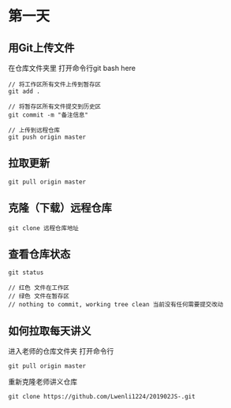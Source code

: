 # 第一天

## 用Git上传文件
在仓库文件夹里 打开命令行git bash here

```
// 将工作区所有文件上传到暂存区
git add .  

// 将暂存区所有文件提交到历史区
git commit -m "备注信息"

// 上传到远程仓库
git push origin master

```

## 拉取更新

```
git pull origin master
```

## 克隆（下载）远程仓库

```
git clone 远程仓库地址
```

## 查看仓库状态

```
git status

// 红色 文件在工作区
// 绿色 文件在暂存区
// nothing to commit, working tree clean 当前没有任何需要提交改动

```

## 如何拉取每天讲义

进入老师的仓库文件夹 打开命令行
```
git pull origin master
```

重新克隆老师讲义仓库

```
git clone https://github.com/Lwenli1224/201902JS-.git
```